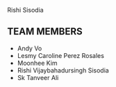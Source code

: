 
Rishi Sisodia

## TEAM MEMBERS

- Andy Vo
- Lesmy Caroline Perez Rosales
- Moonhee Kim
- Rishi Vijaybahadursingh Sisodia
- Sk Tanveer Ali

